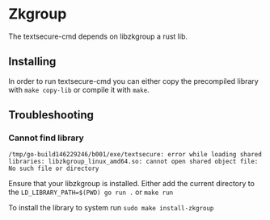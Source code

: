 # Zkgroup
The textsecure-cmd depends on libzkgroup a rust lib.

## Installing
In order to run textsecure-cmd you can either copy the precompiled library with `make copy-lib` or compile it with `make`.

## Troubleshooting

### Cannot find library

```
/tmp/go-build146229246/b001/exe/textsecure: error while loading shared libraries: libzkgroup_linux_amd64.so: cannot open shared object file: No such file or directory
```

Ensure that your libzkgroup is installed. Either add the current directory to the `LD_LIBRARY_PATH=$(PWD) go run .`  or `make run`

To install the library to system run `sudo make install-zkgroup`

